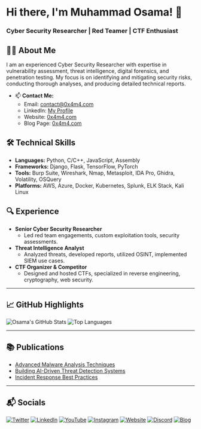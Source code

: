 # Hi there, I'm Muhammad Osama! 👋

### Cyber Security Researcher | Red Teamer | CTF Enthusiast

## 🧑‍💻 About Me

I am an experienced Cyber Security Researcher with expertise in vulnerability assessment, threat intelligence, digital forensics, and penetration testing. My focus is on identifying and mitigating security risks, conducting thorough analyses, and producing detailed technical reports.

- 📫 **Contact Me:**
  - Email: contact@0x4m4.com
  - LinkedIn: [My Profile](https://www.linkedin.com/in/0x4m4)
  - Website: [0x4m4.com](https://0x4m4.com)
  - Blog Page: [0x4m4.com](https://blog.0x4m4.com)

## 🛠️ Technical Skills

- **Languages:** Python, C/C++, JavaScript, Assembly
- **Frameworks:** Django, Flask, TensorFlow, PyTorch
- **Tools:** Burp Suite, Wireshark, Nmap, Metasploit, IDA Pro, Ghidra, Volatility, OSQuery
- **Platforms:** AWS, Azure, Docker, Kubernetes, Splunk, ELK Stack, Kali Linux

## 🔍 Experience

- **Senior Cyber Security Researcher**
  - Led red team engagements, custom exploitation tools, security assessments.
- **Threat Intelligence Analyst**
  - Analyzed threats, developed reports, utilized OSINT, implemented SIEM use cases.
- **CTF Organizer & Competitor**
  - Designed and hosted CTFs, specialized in reverse engineering, cryptography, web security.

---

## 📈 GitHub Highlights

![Osama's GitHub Stats](https://github-readme-stats.vercel.app/api?username=0x4m4&show_icons=true&theme=radical)
![Top Languages](https://github-readme-stats.vercel.app/api/top-langs/?username=0x4m4&layout=compact&theme=radical)

---

## 📚 Publications

- [Advanced Malware Analysis Techniques](https://blog.0x4m4.com/advanced-malware-analysis-techniques)
- [Building AI-Driven Threat Detection Systems](https://blog.0x4m4.com/building-ai-driven-threat-detection-systems)
- [Incident Response Best Practices](https://blog.0x4m4.com/incident-response-best-practices)

---

## 📬 Socials

[![Twitter](https://img.shields.io/badge/Twitter-1DA1F2?style=for-the-badge&logo=twitter&logoColor=white)](https://twitter.com/0x4m4)
[![LinkedIn](https://img.shields.io/badge/LinkedIn-0A66C2?style=for-the-badge&logo=linkedin&logoColor=white)](https://www.linkedin.com/in/0x4m4)
[![YouTube](https://img.shields.io/badge/YouTube-FF0000?style=for-the-badge&logo=youtube&logoColor=white)](https://youtube.com/@0x4m4)
[![Instagram](https://img.shields.io/badge/Instagram-E4405F?style=for-the-badge&logo=instagram&logoColor=white)](https://instagram.com/0x4m4)
[![Website](https://img.shields.io/badge/Website-000000?style=for-the-badge&logo=About.me&logoColor=white)](https://0x4m4.com)
[![Discord](https://img.shields.io/badge/Discord-7289DA?style=for-the-badge&logo=discord&logoColor=white)](https://discord.com/users/0x4m4)
[![Blog](https://img.shields.io/badge/Blog-FFA500?style=for-the-badge&logo=blogger&logoColor=white)](https://blog.0x4m4.com)

